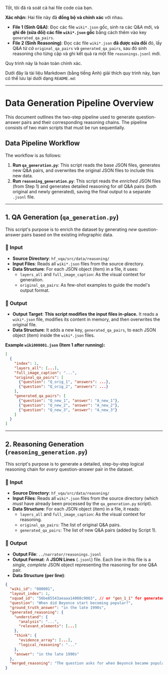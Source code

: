 Tốt, tôi đã rà soát cả hai file code của bạn.

**Xác nhận:** Hai file này đã **đồng bộ và chính xác** với nhau.

  * **File 1 (Sinh Q\&A)**: Đọc các file `wiki*.json` gốc, sinh ra các Q\&A mới, và **ghi đè (sửa đổi) các file `wiki*.json` gốc** bằng cách thêm vào key `generated_qa_pairs`.
  * **File 2 (Sinh Reasoning)**: Đọc các file `wiki*.json` **đã được sửa đổi** đó, lấy Q\&A từ *cả* `original_qa_pairs` và `generated_qa_pairs`, sau đó sinh reasoning cho từng cặp và ghi kết quả ra một file `reasonings.jsonl` mới.

Quy trình này là hoàn toàn chính xác.

Dưới đây là tài liệu Markdown (bằng tiếng Anh) giải thích quy trình này, bạn có thể lưu lại dưới dạng `README.md`:

-----

# Data Generation Pipeline Overview

This document outlines the two-step pipeline used to generate question-answer pairs and their corresponding reasoning chains. The pipeline consists of two main scripts that must be run sequentially.

## Data Pipeline Workflow

The workflow is as follows:

1.  **Run `qa_generation.py`**: This script reads the base JSON files, generates new Q\&A pairs, and overwrites the original JSON files to include this new data.
2.  **Run `reasoning_generation.py`**: This script reads the *enriched* JSON files (from Step 1) and generates detailed reasoning for *all* Q\&A pairs (both original and newly generated), saving the final output to a separate `.jsonl` file.

-----

## 1\. QA Generation (`qa_generation.py`)

This script's purpose is to enrich the dataset by generating *new* question-answer pairs based on the existing infographic data.

### 📜 Input

  * **Source Directory**: `hf_vqa/src/data/reasoning/`
  * **Input Files**: Reads all `wiki*.json` files from the source directory.
  * **Data Structure**: For each JSON object (item) in a file, it uses:
      * `layers_all` and `full_image_caption`: As the visual context for generation.
      * `original_qa_pairs`: As few-shot examples to guide the model's output format.

### 💾 Output

  * **Output Target**: **This script modifies the input files in-place.** It reads a `wiki*.json` file, modifies its content in memory, and then overwrites the original file.
  * **Data Structure**: It adds a new key, `generated_qa_pairs`, to each JSON object (item) inside the `wiki*.json` files.

**Example `wiki000001.json` (Item 1 after running):**

```json
[
  {
    "index": 1,
    "layers_all": [...],
    "full_image_caption": "...",
    "original_qa_pairs": [
      {"question": "Q_orig_1", "answers": ...},
      {"question": "Q_orig_2", "answers": ...}
    ],
    "generated_qa_pairs": [
      {"question": "Q_new_1", "answer": "A_new_1"},
      {"question": "Q_new_2", "answer": "A_new_2"},
      {"question": "Q_new_3", "answer": "A_new_3"}
    ]
  }
]
```

-----

## 2\. Reasoning Generation (`reasoning_generation.py`)

This script's purpose is to generate a detailed, step-by-step logical reasoning chain for *every* question-answer pair in the dataset.

### 📜 Input

  * **Source Directory**: `hf_vqa/src/data/reasoning/`
  * **Input Files**: Reads all `wiki*.json` files from the source directory (which *must* have already been processed by the `qa_generation.py` script).
  * **Data Structure**: For each JSON object (item) in a file, it reads:
      * `layers_all` and `full_image_caption`: As the visual context for reasoning.
      * `original_qa_pairs`: The list of original Q\&A pairs.
      * `generated_qa_pairs`: The list of new Q\&A pairs (added by Script 1).

### 💾 Output

  * **Output File**: `../narrator/reasonings.jsonl`
  * **Output Format**: A **JSON Lines** (`.jsonl`) file. Each line in this file is a *single, complete* JSON object representing the reasoning for one Q\&A pair.
  * **Data Structure (per line)**:

<!-- end list -->

```json
{
  "wiki_id": "000001",
  "layout_index": 1,
  "squad_id": "56be85543aeaaa14008c9063", // or "gen_1_1" for generated QAs
  "question": "When did Beyonce start becoming popular?",
  "ground_truth_answer": "in the late 1990s",
  "generated_reasoning": {
    "understand": {
      "analysis": "...",
      "relevant_elements": [...]
    },
    "think": {
      "evidence_array": [...],
      "logical_reasoning": "..."
    },
    "answer": "in the late 1990s"
  },
  "merged_reasoning": "The question asks for when Beyoncé became popular. The infographic contains a text block [U1]... Therefore, the answer is in the late 1990s."
}
```